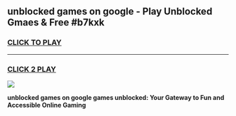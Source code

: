 
## unblocked games on google - Play Unblocked Gmaes & Free #b7kxk
<h3>
<a href="https://premium.freeplayer.one?title=unblocked_games_on_google&ref=03M">CLICK TO PLAY</a></h3>
<hr>

<h3>
<a href="https://premium.freeplayer.one?title=unblocked_games_on_google&ref=03M">CLICK 2 PLAY</a>
  
</h3>

<a href="https://premium.freeplayer.one?title=unblocked_games_on_google&ref=03M"><img src="https://clearcache.store/games.png"></a>


**unblocked games on google games unblocked: Your Gateway to Fun and Accessible Online Gaming**
